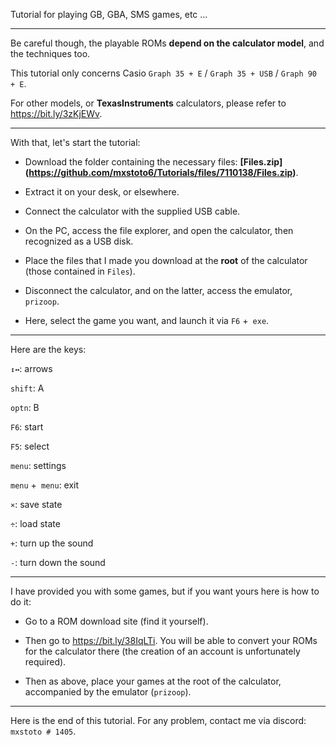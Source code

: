 Tutorial for playing GB, GBA, SMS games, etc ...


- - - - - - - - - - - - - - - - - - - - - - - - - - - - - - -


Be careful though, the playable ROMs **depend on the calculator model**, and the techniques too.

This tutorial only concerns Casio `Graph 35 + E` / `Graph 35 + USB` / `Graph 90 + E`.

For other models, or **TexasInstruments** calculators, please refer to https://bit.ly/3zKjEWv.


- - - - - - - - - - - - - - - - - - - - - - - - - - - - - - -


With that, let's start the tutorial:


- Download the folder containing the necessary files: **[Files.zip] (https://github.com/mxstoto6/Tutorials/files/7110138/Files.zip)**.
- Extract it on your desk, or elsewhere.

- Connect the calculator with the supplied USB cable.
- On the PC, access the file explorer, and open the calculator, then recognized as a USB disk.
- Place the files that I made you download at the **root** of the calculator (those contained in `Files`).

- Disconnect the calculator, and on the latter, access the emulator, `prizoop`.
- Here, select the game you want, and launch it via `F6` +` exe`.


- - - - - - - - - - - - - - - - - - - - - - - - - - - - - - -


Here are the keys:

`↕↔`: arrows

`shift`: A

`optn`: B

`F6`: start

`F5`: select


`menu`: settings

`menu` +` menu`: exit

`×`: save state

`` ÷ ``: load state

`` + ``: turn up the sound

`-`: turn down the sound


- - - - - - - - - - - - - - - - - - - - - - - - - - - - - - -


I have provided you with some games, but if you want yours here is how to do it:

- Go to a ROM download site (find it yourself).
- Then go to https://bit.ly/38IqLTi. You will be able to convert your ROMs for the calculator there (the creation of an account is unfortunately required).

- Then as above, place your games at the root of the calculator, accompanied by the emulator (`prizoop`).


- - - - - - - - - - - - - - - - - - - - - - - - - - - - - - -


Here is the end of this tutorial. For any problem, contact me via discord: `mxstoto # 1405`.
